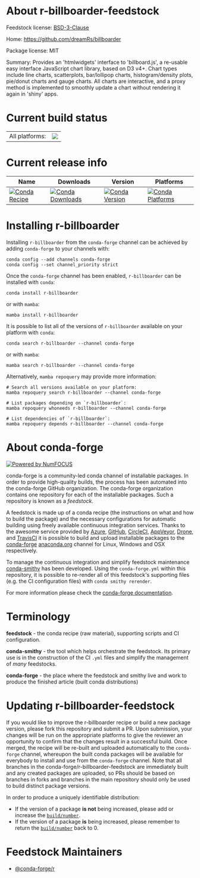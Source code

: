 About r-billboarder-feedstock
=============================

Feedstock license: [BSD-3-Clause](https://github.com/conda-forge/r-billboarder-feedstock/blob/main/LICENSE.txt)

Home: https://github.com/dreamRs/billboarder

Package license: MIT

Summary: Provides an 'htmlwidgets' interface to 'billboard.js', a re-usable easy interface JavaScript chart library, based on D3 v4+. Chart types include line charts, scatterplots, bar/lollipop charts, histogram/density plots, pie/donut charts and gauge charts. All charts are interactive, and a proxy method is implemented to smoothly update a chart without rendering it again in 'shiny' apps.

Current build status
====================


<table><tr><td>All platforms:</td>
    <td>
      <a href="https://dev.azure.com/conda-forge/feedstock-builds/_build/latest?definitionId=8864&branchName=main">
        <img src="https://dev.azure.com/conda-forge/feedstock-builds/_apis/build/status/r-billboarder-feedstock?branchName=main">
      </a>
    </td>
  </tr>
</table>

Current release info
====================

| Name | Downloads | Version | Platforms |
| --- | --- | --- | --- |
| [![Conda Recipe](https://img.shields.io/badge/recipe-r--billboarder-green.svg)](https://anaconda.org/conda-forge/r-billboarder) | [![Conda Downloads](https://img.shields.io/conda/dn/conda-forge/r-billboarder.svg)](https://anaconda.org/conda-forge/r-billboarder) | [![Conda Version](https://img.shields.io/conda/vn/conda-forge/r-billboarder.svg)](https://anaconda.org/conda-forge/r-billboarder) | [![Conda Platforms](https://img.shields.io/conda/pn/conda-forge/r-billboarder.svg)](https://anaconda.org/conda-forge/r-billboarder) |

Installing r-billboarder
========================

Installing `r-billboarder` from the `conda-forge` channel can be achieved by adding `conda-forge` to your channels with:

```
conda config --add channels conda-forge
conda config --set channel_priority strict
```

Once the `conda-forge` channel has been enabled, `r-billboarder` can be installed with `conda`:

```
conda install r-billboarder
```

or with `mamba`:

```
mamba install r-billboarder
```

It is possible to list all of the versions of `r-billboarder` available on your platform with `conda`:

```
conda search r-billboarder --channel conda-forge
```

or with `mamba`:

```
mamba search r-billboarder --channel conda-forge
```

Alternatively, `mamba repoquery` may provide more information:

```
# Search all versions available on your platform:
mamba repoquery search r-billboarder --channel conda-forge

# List packages depending on `r-billboarder`:
mamba repoquery whoneeds r-billboarder --channel conda-forge

# List dependencies of `r-billboarder`:
mamba repoquery depends r-billboarder --channel conda-forge
```


About conda-forge
=================

[![Powered by
NumFOCUS](https://img.shields.io/badge/powered%20by-NumFOCUS-orange.svg?style=flat&colorA=E1523D&colorB=007D8A)](https://numfocus.org)

conda-forge is a community-led conda channel of installable packages.
In order to provide high-quality builds, the process has been automated into the
conda-forge GitHub organization. The conda-forge organization contains one repository
for each of the installable packages. Such a repository is known as a *feedstock*.

A feedstock is made up of a conda recipe (the instructions on what and how to build
the package) and the necessary configurations for automatic building using freely
available continuous integration services. Thanks to the awesome service provided by
[Azure](https://azure.microsoft.com/en-us/services/devops/), [GitHub](https://github.com/),
[CircleCI](https://circleci.com/), [AppVeyor](https://www.appveyor.com/),
[Drone](https://cloud.drone.io/welcome), and [TravisCI](https://travis-ci.com/)
it is possible to build and upload installable packages to the
[conda-forge](https://anaconda.org/conda-forge) [anaconda.org](https://anaconda.org/)
channel for Linux, Windows and OSX respectively.

To manage the continuous integration and simplify feedstock maintenance
[conda-smithy](https://github.com/conda-forge/conda-smithy) has been developed.
Using the ``conda-forge.yml`` within this repository, it is possible to re-render all of
this feedstock's supporting files (e.g. the CI configuration files) with ``conda smithy rerender``.

For more information please check the [conda-forge documentation](https://conda-forge.org/docs/).

Terminology
===========

**feedstock** - the conda recipe (raw material), supporting scripts and CI configuration.

**conda-smithy** - the tool which helps orchestrate the feedstock.
                   Its primary use is in the construction of the CI ``.yml`` files
                   and simplify the management of *many* feedstocks.

**conda-forge** - the place where the feedstock and smithy live and work to
                  produce the finished article (built conda distributions)


Updating r-billboarder-feedstock
================================

If you would like to improve the r-billboarder recipe or build a new
package version, please fork this repository and submit a PR. Upon submission,
your changes will be run on the appropriate platforms to give the reviewer an
opportunity to confirm that the changes result in a successful build. Once
merged, the recipe will be re-built and uploaded automatically to the
`conda-forge` channel, whereupon the built conda packages will be available for
everybody to install and use from the `conda-forge` channel.
Note that all branches in the conda-forge/r-billboarder-feedstock are
immediately built and any created packages are uploaded, so PRs should be based
on branches in forks and branches in the main repository should only be used to
build distinct package versions.

In order to produce a uniquely identifiable distribution:
 * If the version of a package **is not** being increased, please add or increase
   the [``build/number``](https://docs.conda.io/projects/conda-build/en/latest/resources/define-metadata.html#build-number-and-string).
 * If the version of a package **is** being increased, please remember to return
   the [``build/number``](https://docs.conda.io/projects/conda-build/en/latest/resources/define-metadata.html#build-number-and-string)
   back to 0.

Feedstock Maintainers
=====================

* [@conda-forge/r](https://github.com/conda-forge/r/)

